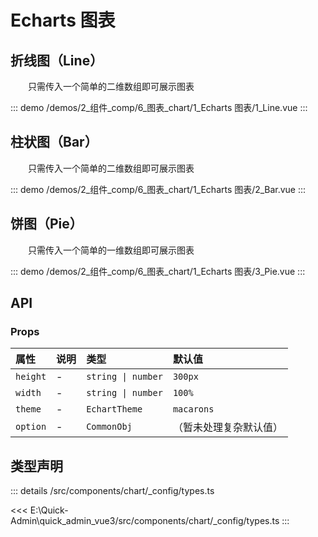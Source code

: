 # Echarts 图表


## 折线图（Line）

&emsp;&emsp;只需传入一个简单的二维数组即可展示图表

::: demo 
/demos/2_组件_comp/6_图表_chart/1_Echarts 图表/1_Line.vue
:::


## 柱状图（Bar）

&emsp;&emsp;只需传入一个简单的二维数组即可展示图表

::: demo 
/demos/2_组件_comp/6_图表_chart/1_Echarts 图表/2_Bar.vue
:::


## 饼图（Pie）

&emsp;&emsp;只需传入一个简单的一维数组即可展示图表

::: demo 
/demos/2_组件_comp/6_图表_chart/1_Echarts 图表/3_Pie.vue
:::



## API 
### Props

|属性|说明|类型|默认值|
|:---|:---|:---|:---|
|`height`|-|`string \| number`|`300px`|
|`width`|-|`string \| number`|`100%`|
|`theme`|-|`EchartTheme`|`macarons`|
|`option`|-|`CommonObj`|（暂未处理复杂默认值）|



## 类型声明
::: details
/src/components/chart/_config/types.ts

<<< E:\Quick-Admin\quick_admin_vue3/src/components/chart/_config/types.ts
:::  


